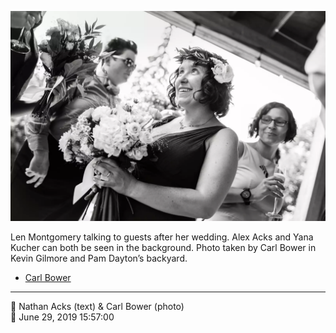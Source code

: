![Len Montgomery talking to guests after her wedding](assets/2019-06-29-set-1-the-ceremony-42.webp)

Len Montgomery talking to guests after her wedding. Alex Acks and Yana Kucher can both be seen in the background. Photo taken by Carl Bower in Kevin Gilmore and Pam Dayton’s backyard.

* [Carl Bower](https://carlbowerphotos.com)

- - - -

<span aria-hidden="true">👥</span> Nathan Acks (text) & Carl Bower (photo)  
<span aria-hidden="true">📅</span> June 29, 2019 15:57:00
